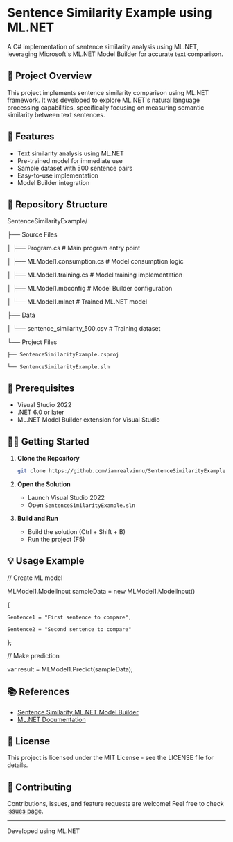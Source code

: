 # Sentence Similarity Example using ML.NET

A C# implementation of sentence similarity analysis using ML.NET, leveraging Microsoft's ML.NET Model Builder for accurate text comparison.

## 🎯 Project Overview
This project implements sentence similarity comparison using ML.NET framework. It was developed to explore ML.NET's natural language processing capabilities, specifically focusing on measuring semantic similarity between text sentences.

## 🚀 Features
- Text similarity analysis using ML.NET
- Pre-trained model for immediate use
- Sample dataset with 500 sentence pairs
- Easy-to-use implementation
- Model Builder integration

## 📁 Repository Structure

SentenceSimilarityExample/

├── Source Files

│   ├── Program.cs                    # Main program entry point

│   ├── MLModel1.consumption.cs       # Model consumption logic

│   ├── MLModel1.training.cs          # Model training implementation

│   ├── MLModel1.mbconfig            # Model Builder configuration

│   └── MLModel1.mlnet               # Trained ML.NET model

├── Data

│   └── sentence_similarity_500.csv   # Training dataset

└── Project Files

    ├── SentenceSimilarityExample.csproj
    
    └── SentenceSimilarityExample.sln
    
## 🔧 Prerequisites
- Visual Studio 2022
- .NET 6.0 or later
- ML.NET Model Builder extension for Visual Studio

## 🏃‍♂️ Getting Started

1. **Clone the Repository**
   ```bash
   git clone https://github.com/iamrealvinnu/SentenceSimilarityExample.git
   ```

2. **Open the Solution**
   - Launch Visual Studio 2022
   - Open `SentenceSimilarityExample.sln`

3. **Build and Run**
   - Build the solution (Ctrl + Shift + B)
   - Run the project (F5)

## 💡 Usage Example

// Create ML model

MLModel1.ModelInput sampleData = new MLModel1.ModelInput()

{

    Sentence1 = "First sentence to compare",
    
    Sentence2 = "Second sentence to compare"
    
};

// Make prediction

var result = MLModel1.Predict(sampleData);

## 📚 References
- [Sentence Similarity ML.NET Model Builder](https://devblogs.microsoft.com/dotnet/sentence-similarity-mlnet-model-builder/)
- [ML.NET Documentation](https://learn.microsoft.com/en-us/dotnet/machine-learning/)

## 📝 License
This project is licensed under the MIT License - see the LICENSE file for details.

## 🤝 Contributing
Contributions, issues, and feature requests are welcome! Feel free to check [issues page](https://github.com/iamrealvinnu/SentenceSimilarityExample/issues).

---
Developed using ML.NET
